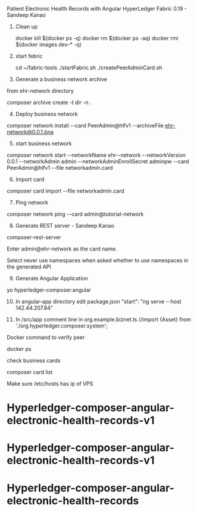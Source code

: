 
Patient Electronic Health Records with Angular
HyperLedger Fabric 0.19 - Sandeep Kanao
1. Clean up

    docker kill $(docker ps -q)
    docker rm $(docker ps -aq)
    docker rmi $(docker images dev-* -q)

2. start febric

    cd ~/fabric-tools
    ./startFabric.sh
    ./createPeerAdminCard.sh

3. Generate a business network archive 

from ehr-network directory

composer archive create -t dir -n .

4. Deploy business network
  
composer network install --card PeerAdmin@hlfv1 --archiveFile ehr-network@0.0.1.bna

5. start business network

composer network start --networkName ehr--network --networkVersion 0.0.1 --networkAdmin admin --networkAdminEnrollSecret adminpw --card PeerAdmin@hlfv1 --file networkadmin.card

6. Import card

composer card import --file networkadmin.card

7. Ping network

composer network ping --card admin@tutorial-network

8. Generate REST server - Sandeep Kanao

composer-rest-server

Enter admin@ehr-network as the card name.

Select never use namespaces when asked whether to use namespaces in the generated API

9. Generate Angular Application

yo hyperledger-composer:angular

10. In angular-app directory
edit package.json 
"start": "ng serve --host 142.44.207.84"

11. In /src/app
comment line  in org.example.biznet.ts
//import {Asset} from './org.hyperledger.composer.system';

Docker command to verify peer

docker ps

check business cards

composer card list

Make sure /etc/hosts has ip of VPS
# Hyperledger-composer-angular-electronic-health-records-v1
# Hyperledger-composer-angular-electronic-health-records-v1
# Hyperledger-composer-angular-electronic-health-records
